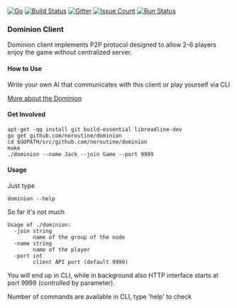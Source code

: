 <!---
[![Circle CI](https://circleci.com/gh/noroutine/dominion.svg?style=svg)](https://circleci.com/gh/noroutine/dominion)
[![wercker status](https://app.wercker.com/status/3f2898a9d294d61a7b7bae8b7ab04df0/s/master "wercker status")](https://app.wercker.com/project/bykey/3f2898a9d294d61a7b7bae8b7ab04df0) 
[![Build Status](https://drone.io/github.com/noroutine/dominion/status.png)](https://drone.io/github.com/noroutine/dominion/latest)
-->

[![Go](https://img.shields.io/badge/Go-1.6-blue.svg)](https://golang.org/) [![Build Status](https://travis-ci.org/noroutine/dominion.svg?branch=master)](https://travis-ci.org/noroutine/dominion) [![Gitter](https://badges.gitter.im/turbovillains/dominion.svg)](https://gitter.im/turbovillains/dominion?utm_source=badge&utm_medium=badge&utm_campaign=pr-badge) [![Issue Count](https://codeclimate.com/github/noroutine/dominion/badges/issue_count.svg)](https://codeclimate.com/github/noroutine/dominion/issues) [![Run Status](https://api.shippable.com/projects/56d6302a9d043da07b213702/badge?branch=master)](https://app.shippable.com/projects/56d6302a9d043da07b213702)

### Dominion Client

Dominion client implements P2P protocol designed to allow 2-6 players enjoy the game without centralized server.

#### How to Use

Write your own AI that communicates with this client or play yourself via CLI

[More about the Dominion](https://en.wikipedia.org/wiki/Dominion_(card_game))

#### Get Involved

	apt-get -qq install git build-essential libreadline-dev
    go get github.com/noroutine/dominion
    cd $GOPATH/src/github.com/noroutine/dominion
    make
    ./dominion --name Jack --join Game --port 9999

#### Usage

Just type

    dominion --help

So far it's not much

    Usage of ./dominion:
      -join string
            name of the group of the node
      -name string
            name of the player
      -port int
            client API port (default 9999)


You will end up in CLI, while in background also HTTP interface starts at port 9999 (controlled by parameter).

Number of commands are available in CLI, type 'help' to check
